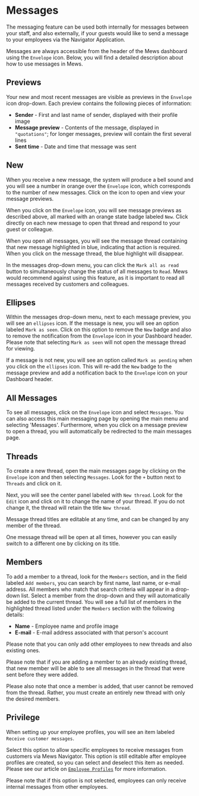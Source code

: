 # Messages

The messaging feature can be used both internally for messages between your staff, and also externally, if your guests would like to send a message to your employees via the Navigator Application.

Messages are always accessible from the header of the Mews dashboard using the `Envelope` icon. Below, you will find a detailed description about how to use messages in Mews.

## Previews

Your new and most recent messages are visible as previews in the `Envelope` icon drop-down. Each preview contains the following pieces of information:

* **Sender** - First and last name of sender, displayed with their profile image
* **Message preview** - Contents of the message, displayed in `"quotations"`; for longer messages, preview will contain the first several lines
* **Sent time** - Date and time that message was sent

## New

When you receive a new message, the system will produce a bell sound and you will see a number in orange over the `Envelope` icon, which corresponds to the number of new messages. Click on the icon to open and view your message previews.

When you click on the `Envelope` icon, you will see message previews as described above, all marked with an orange state badge labeled `New`. Click directly on each new message to open that thread and respond to your guest or colleague.

When you open all messages, you will see the message thread containing that new message highlighted in blue, indicating that action is required. When you click on the message thread, the blue highlight will disappear.

In the messages drop-down menu, you can click the `Mark all as read` button to simultaneously change the status of all messages to `Read`. Mews would recommend against using this feature, as it is important to read all messages received by customers and colleagues.

## Ellipses

Within the messages drop-down menu, next to each message preview, you will see an `ellipses` icon. If the message is new, you will see an option labeled `Mark as seen`. Click on this option to remove the `New` badge and also to remove the notification from the `Envelope` icon in your Dashboard header. Please note that selecting `Mark as seen` will not open the message thread for viewing.

If a message is not new, you will see an option called `Mark as pending` when you click on the `ellipses` icon. This will re-add the `New` badge to the message preview and add a notification back to the `Envelope` icon on your Dashboard header.

## All Messages

To see all messages, click on the `Envelope` icon and select `Messages`. You can also access this main messaging page by opening the main menu and selecting 'Messages'. Furthermore, when you click on a message preview to open a thread, you will automatically be redirected to the main messages page.

## Threads

To create a new thread, open the main messages page by clicking on the `Envelope` icon and then selecting `Messages`. Look for the `+` button next to `Threads` and click on it.

Next, you will see the center panel labeled with `New thread`. Look for the `Edit` icon and click on it to change the name of your thread. If you do not change it, the thread will retain the title `New thread`.

Message thread titles are editable at any time, and can be changed by any member of the thread.

One message thread will be open at all times, however you can easily switch to a different one by clicking on its title.

## Members

To add a member to a thread, look for the `Members` section, and in the field labeled `Add members`, you can search by first name, last name, or e-mail address. All members who match that search criteria will appear in a drop-down list. Select a member from the drop-down and they will automatically be added to the current thread. You will see a full list of members in the highlighted thread listed under the `Members` section with the following details:

* **Name** - Employee name and profile image
* **E-mail** - E-mail address associated with that person's account 

Please note that you can only add other employees to new threads and also existing ones.

Please note that if you are adding a member to an already existing thread, that new member will be able to see all messages in the thread that were sent before they were added.

Please also note that once a member is added, that user cannot be removed from the thread. Rather, you must create an entirely new thread with only the desired members.

## Privilege

When setting up your employee profiles, you will see an item labeled `Receive customer messages`.

Select this option to allow specific employees to receive messages from customers via Mews Navigator. This option is still editable after employee profiles are created, so you can select and deselect this item as needed. Please see our article on [`Employee Profiles`](../../profiles/employee-profile.md) for more information.

Please note that if this option is not selected, employees can only receive internal messages from other employees.

